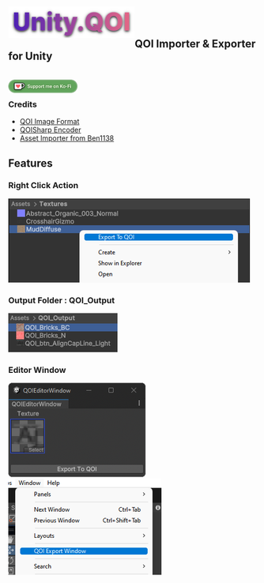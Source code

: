 <img align="left" width="256px" src="https://raw.githubusercontent.com/LTMX/Unity.QOI/main/.documentation/Unity.QOI%20Logo.png" alt="Unity.QOI">
<br><br>

## QOI Importer & Exporter for Unity

<br>
<img align="left" src="https://raw.githubusercontent.com/LTMX/Banners-And-Buttons/main/Support%20Me%20Kofi%20Banner%20Shader%20Graph%20Mastery.png" width="140px"/>
<br>

### Credits
- <a href="https://github.com/phoboslab/qoi">QOI Image Format</a>
- <a href="https://github.com/alanmcgovern/QoiSharp/tree/perf-optimisations">QOISharp Encoder</a>
- <a href="https://github.com/Ben1138/unity-qoi">Asset Importer from Ben1138</a>

## Features


### Right Click Action
<img src="https://raw.githubusercontent.com/LTMX/Unity.QOI/main/.documentation/QOI%20Context%20Menu.png">

### Output Folder : QOI_Output
<img src="https://raw.githubusercontent.com/LTMX/Unity.QOI/main/.documentation/Qoi%20Output%20Folder.png">

### Editor Window
<img src="https://raw.githubusercontent.com/LTMX/Unity.QOI/main/.documentation/Qoi%20Editor%20Window.png">
<img src="https://raw.githubusercontent.com/LTMX/Unity.QOI/main/.documentation/Find%20Qoi%20Editor%20Window.png">

